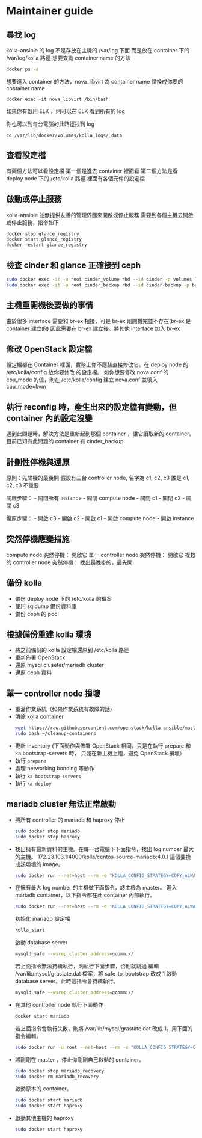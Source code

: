 # Maintainer guide

## 尋找 log

kolla-ansible 的 log 不是存放在主機的 /var/log 下面
而是放在 container 下的 /var/log/kolla 路徑
想要查詢 container name 的方法

```bash
docker ps -a
```

想要進入 container 的方法，nova_libvirt 為 container name
請換成你要的 container name
```
docker exec -it nova_libvirt /bin/bash
```

如果你有啟用 ELK ，則可以在 ELK 看到所有的 log


你也可以到每台電腦的此路徑找到 log


```
cd /var/lib/docker/volumes/kolla_logs/_data
```


## 查看設定檔

有兩個方法可以看設定檔
第一個是進去 container 裡面看
第二個方法是看 deploy node 下的 /etc/kolla 路徑
裡面有各個元件的設定檔

## 啟動或停止服務

kolla-ansible 並無提供友善的管理界面來開啟或停止服務
需要到各個主機去開啟或停止服務，指令如下

```bash
docker stop glance_registry
docker start glance_registry
docker restart glance_registry
```

## 檢查 cinder 和 glance 正確接到 ceph

```bash
sudo docker exec -it -u root cinder_volume rbd --id cinder -p volumes ls
sudo docker exec -it -u root cinder_backup rbd --id cinder-backup -p backups ls
```

## 主機重開機後要做的事情

由於很多 interface 需要和 br-ex 相接，可是 br-ex 剛開機完並不存在(br-ex 是 container 建立的)
因此需要在 br-ex 建立後，將其他 interface 加入 br-ex


## 修改 OpenStack 設定檔

設定檔都在 Container 裡面，實務上你不應該直接修改它。在 deploy node 的 /etc/kolla/config 放你要修改
的設定檔。
如你想要修改 nova.conf 的 cpu_mode 的值，則在 /etc/kolla/config 建立 nova.conf 並填入 cpu_mode=kvm


## 執行 reconfig 時，產生出來的設定檔有變動，但 container 內的設定沒變

遇到此問題時，解決方法是重新起到那個 container ，讓它讀取新的 container。
目前已知有此問題的 container 有 cinder_backup


## 計劃性停機與還原

原則：先關機的最後開
假設有三台 controller node, 名字為 c1, c2, c3
誰是 c1, c2, c3 不重要

關機步驟：
    - 關閉所有 instance
    - 關閉 compute node
    - 關閉 c1
    - 關閉 c2
    - 關閉 c3

復原步驟：
    - 開啟 c3
    - 開啟 c2
    - 開啟 c1
    - 開啟 compute node
    - 開啟 instance


## 突然停機應變措施

compute node 突然停機： 開啟它
單一 controller node 突然停機： 開啟它
複數的 controller node 突然停機： 找出最晚掛的，最先開


## 備份 kolla

- 備份 deploy node 下的 /etc/kolla 的檔案
- 使用 sqldump 備份資料庫
- 備份 ceph 的 pool

## 根據備份重建 kolla 環境

- 將之前備份的 kolla 設定檔還原到 /etc/kolla 路徑
- 重新佈署 OpenStack
- 還原 mysql cluseter/mariadb cluster
- 還原 ceph 資料


## 單一 controller node 損壞

- 重灌作業系統（如果作業系統有故障的話）
- 清除 kolla container
  ```bash
  wget https://raw.githubusercontent.com/openstack/kolla-ansible/master/tools/cleanup-containers -O ~/cleanup-containers
  sudo bash ~/cleanup-containers
  ```
- 更新 inventory
  (下面動作與佈署 OpenStack 相同，只是在執行 prepare 和 ka bootstrap-servers 時，
   只能在新主機上跑，避免 OpenStack 損壞）
- 執行 `prepare`
- 處理 networking bonding 等動作
- 執行 `ka bootstrap-servers`
- 執行 `ka deploy`


## mariadb cluster 無法正常啟動

- 將所有 controller 的 mariadb 和 haproxy 停止
  ```bash
  sudo docker stop mariadb
  sudo docker stop haproxy
  ```

- 找出擁有最新資料的主機。在每一台電腦下下面指令，找出 log number 最大的主機。
  172.23.103.1:4000/kolla/centos-source-mariadb:4.0.1 這個要換成該環境的 image。
  ```bash
  sudo docker run --net=host --rm -e "KOLLA_CONFIG_STRATEGY=COPY_ALWAYS" -v /etc/kolla/mariadb:/var/lib/kolla/config_files  -v mariadb:/var/lib/mysql -it 172.23.103.1:4000/kolla/centos-source-mariadb:4.0.1 mysqld --wsrep-recover
  ```

- 在擁有最大 log number 的主機做下面指令，該主機為 master。
  進入 mariadb container，以下指令都在此 container 內部執行。
  ```bash
  sudo docker run --net=host --rm -e "KOLLA_CONFIG_STRATEGY=COPY_ALWAYS" -v /etc/kolla/mariadb:/var/lib/kolla/config_files  -v mariadb:/var/lib/mysql -it --name mariadb_recovery 172.23.103.1:4000/kolla/centos-source-mariadb:4.0.1 /bin/bash
  ```
  初始化 mariadb 設定檔
  ```bash
  kolla_start
  ```
  啟動 database server
  ```bash
  mysqld_safe --wsrep_cluster_address=gcomm://
  ```
  若上面指令無法持續執行，則執行下面步驟，否則就跳過
  編輯 /var/lib/mysql/grastate.dat 檔案，將 safe_to_bootstrap 改成 1
  啟動 database server。此時這指令會持續執行。
  ```bash
  mysqld_safe --wsrep_cluster_address=gcomm://
  ```

- 在其他 controller node 執行下面動作
  ```bash
  docker start mariadb
  ```
  若上面指令會執行失敗，則將 /var/lib/mysql/grastate.dat 改成 1。用下面的指令編輯。
  ```bash
  sudo docker run -u root --net=host --rm -e "KOLLA_CONFIG_STRATEGY=COPY_ALWAYS" -v /etc/kolla/mariadb:/var/lib/kolla/config_files  -v mariadb:/var/lib/mysql -it 172.23.103.1:4000/kolla/centos-source-mariadb:4.0.1 vi /var/lib/mysql/grastate.dat
  ```

- 將剛剛在 master ，停止你剛剛自己啟動的 container。
  ```bash
  sudo docker stop mariadb_recovery
  sudo docker rm mariadb_recovery
  ```
  啟動原本的 container。
  ```bash
  sudo docker start mariadb
  sudo docker start haproxy
  ```
- 啟動其他主機的 haproxy
  ```bash
  sudo docker start haproxy
  ```

